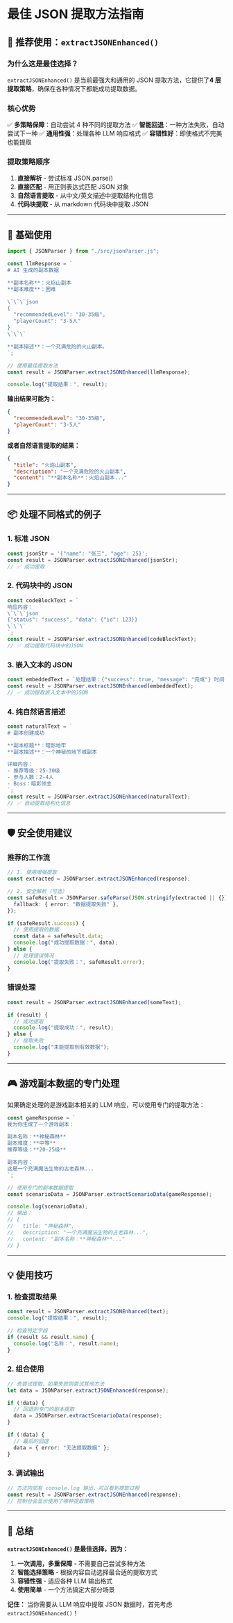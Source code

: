 # 最佳 JSON 提取方法指南

## 🎯 推荐使用：`extractJSONEnhanced()`

### 为什么这是最佳选择？

`extractJSONEnhanced()` 是当前最强大和通用的 JSON 提取方法，它提供了**4 层提取策略**，确保在各种情况下都能成功提取数据。

### 核心优势

✅ **多策略保障**：自动尝试 4 种不同的提取方法
✅ **智能回退**：一种方法失败，自动尝试下一种
✅ **通用性强**：处理各种 LLM 响应格式
✅ **容错性好**：即使格式不完美也能提取

### 提取策略顺序

1. **直接解析** - 尝试标准 JSON.parse()
2. **直接匹配** - 用正则表达式匹配 JSON 对象
3. **自然语言提取** - 从中文/英文描述中提取结构化信息
4. **代码块提取** - 从 markdown 代码块中提取 JSON

---

## 🚀 基础使用

```typescript
import { JSONParser } from "./src/jsonParser.js";

const llmResponse = `
# AI 生成的副本数据

**副本名称**：火焰山副本
**副本难度**：困难

\`\`\`json
{
  "recommendedLevel": "30-35级",
  "playerCount": "3-5人"
}
\`\`\`

**副本描述**：一个充满危险的火山副本。
`;

// 使用最佳提取方法
const result = JSONParser.extractJSONEnhanced(llmResponse);

console.log("提取结果：", result);
```

**输出结果可能为：**

```json
{
  "recommendedLevel": "30-35级",
  "playerCount": "3-5人"
}
```

**或者自然语言提取的结果：**

```json
{
  "title": "火焰山副本",
  "description": "一个充满危险的火山副本",
  "content": "**副本名称**：火焰山副本..."
}
```

---

## 📦 处理不同格式的例子

### 1. 标准 JSON

```typescript
const jsonStr = '{"name": "张三", "age": 25}';
const result = JSONParser.extractJSONEnhanced(jsonStr);
// ✅ 成功提取
```

### 2. 代码块中的 JSON

```typescript
const codeBlockText = `
响应内容：
\`\`\`json
{"status": "success", "data": {"id": 123}}
\`\`\`
`;
const result = JSONParser.extractJSONEnhanced(codeBlockText);
// ✅ 成功提取代码块中的JSON
```

### 3. 嵌入文本的 JSON

```typescript
const embeddedText = `处理结果：{"success": true, "message": "完成"} 时间：2024-01-01`;
const result = JSONParser.extractJSONEnhanced(embeddedText);
// ✅ 成功提取嵌入文本中的JSON
```

### 4. 纯自然语言描述

```typescript
const naturalText = `
# 副本创建成功

**副本标题**：暗影地牢
**副本描述**：一个神秘的地下城副本

详细内容：
- 推荐等级：25-30级
- 参与人数：2-4人
- Boss：暗影领主
`;
const result = JSONParser.extractJSONEnhanced(naturalText);
// ✅ 自动提取结构化信息
```

---

## 🛡️ 安全使用建议

### 推荐的工作流

```typescript
// 1. 使用增强提取
const extracted = JSONParser.extractJSONEnhanced(response);

// 2. 安全解析（可选）
const safeResult = JSONParser.safeParse(JSON.stringify(extracted || {}), {
  fallback: { error: "数据提取失败" },
});

if (safeResult.success) {
  // 使用提取的数据
  const data = safeResult.data;
  console.log("成功提取数据：", data);
} else {
  // 处理错误情况
  console.log("提取失败：", safeResult.error);
}
```

### 错误处理

```typescript
const result = JSONParser.extractJSONEnhanced(someText);

if (result) {
  // 成功提取
  console.log("提取成功：", result);
} else {
  // 提取失败
  console.log("未能提取到有效数据");
}
```

---

## 🎮 游戏副本数据的专门处理

如果确定处理的是游戏副本相关的 LLM 响应，可以使用专门的提取方法：

```typescript
const gameResponse = `
我为你生成了一个游戏副本：

副本名称：**神秘森林**
副本难度：**中等**
推荐等级：**20-25级**

副本内容：
这是一个充满魔法生物的古老森林...
`;

// 使用专门的剧本数据提取
const scenarioData = JSONParser.extractScenarioData(gameResponse);

console.log(scenarioData);
// 输出：
// {
//   title: "神秘森林",
//   description: "一个充满魔法生物的古老森林...",
//   content: "副本名称：**神秘森林**..."
// }
```

---

## 💡 使用技巧

### 1. 检查提取结果

```typescript
const result = JSONParser.extractJSONEnhanced(text);
console.log("提取结果：", result);

// 检查特定字段
if (result && result.name) {
  console.log("名称：", result.name);
}
```

### 2. 组合使用

```typescript
// 先尝试提取，如果失败则尝试其他方法
let data = JSONParser.extractJSONEnhanced(response);

if (!data) {
  // 回退到专门的剧本提取
  data = JSONParser.extractScenarioData(response);
}

if (!data) {
  // 最后的回退
  data = { error: "无法提取数据" };
}
```

### 3. 调试输出

```typescript
// 方法内部有 console.log 输出，可以看到提取过程
const result = JSONParser.extractJSONEnhanced(response);
// 控制台会显示使用了哪种提取策略
```

---

## 📝 总结

**`extractJSONEnhanced()` 是最佳选择，因为：**

1. **一次调用，多重保障** - 不需要自己尝试多种方法
2. **智能选择策略** - 根据内容自动选择最合适的提取方式
3. **容错性强** - 适应各种 LLM 输出格式
4. **使用简单** - 一个方法搞定大部分场景

**记住：** 当你需要从 LLM 响应中提取 JSON 数据时，首先考虑 `extractJSONEnhanced()`！
